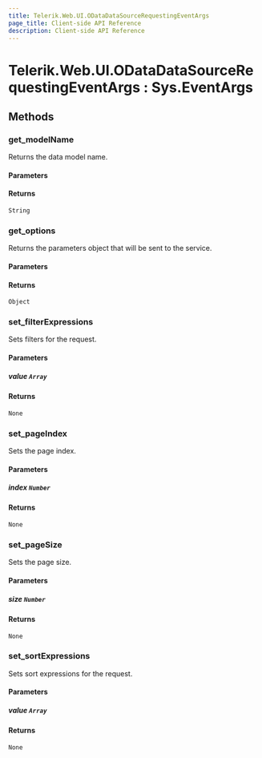 ```yaml
---
title: Telerik.Web.UI.ODataDataSourceRequestingEventArgs
page_title: Client-side API Reference
description: Client-side API Reference
---
```


# Telerik.Web.UI.ODataDataSourceRequestingEventArgs : Sys.EventArgs 

## Methods

###  get_modelName

Returns the data model name.

#### Parameters

#### Returns

`String` 

###  get_options

Returns the parameters object that will be sent to the service.

#### Parameters

#### Returns

`Object`

###  set_filterExpressions

Sets filters for the request.

#### Parameters

##### value `Array`

#### Returns

`None`

###  set_pageIndex

Sets the page index.

#### Parameters

##### index `Number`

#### Returns

`None`

###  set_pageSize

Sets the page size.

#### Parameters

##### size `Number`

#### Returns

`None`

###  set_sortExpressions

Sets sort expressions for the request.

#### Parameters

##### value `Array`

#### Returns

`None`

